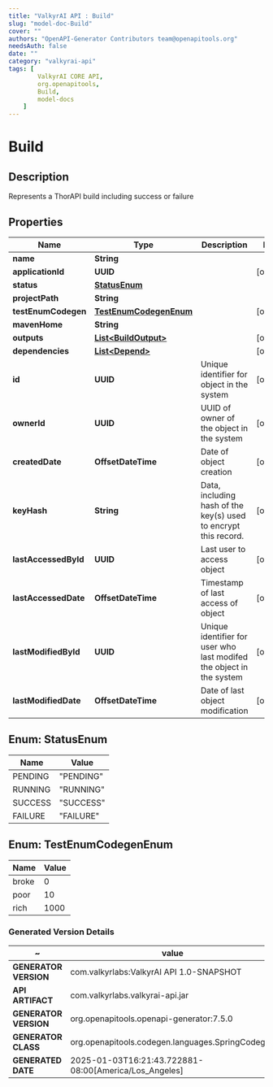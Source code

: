 ```yaml
---
title: "ValkyrAI API : Build"
slug: "model-doc-Build"
cover: ""
authors: "OpenAPI-Generator Contributors team@openapitools.org"
needsAuth: false
date: ""
category: "valkyrai-api"
tags: [
        ValkyrAI CORE API,
        org.openapitools,
        Build,
        model-docs
    ]
---
```


# Build


## Description
Represents a ThorAPI build including success or failure

## Properties

| Name | Type | Description | Notes |
|------------ | ------------- | ------------- | -------------|
|**name** | **String** |  |  |
|**applicationId** | **UUID** |  |  [optional] |
|**status** | [**StatusEnum**](#StatusEnum) |  |  |
|**projectPath** | **String** |  |  |
|**testEnumCodegen** | [**TestEnumCodegenEnum**](#TestEnumCodegenEnum) |  |  [optional] |
|**mavenHome** | **String** |  |  |
|**outputs** | [**List&lt;BuildOutput&gt;**](BuildOutput.md) |  |  [optional] |
|**dependencies** | [**List&lt;Depend&gt;**](Depend.md) |  |  [optional] |
|**id** | **UUID** | Unique identifier for object in the system |  [optional] |
|**ownerId** | **UUID** | UUID of owner of the object in the system |  [optional] |
|**createdDate** | **OffsetDateTime** | Date of object creation |  [optional] |
|**keyHash** | **String** | Data, including hash of the key(s) used to encrypt this record. |  [optional] |
|**lastAccessedById** | **UUID** | Last user to access object |  [optional] |
|**lastAccessedDate** | **OffsetDateTime** | Timestamp of last access of object |  [optional] |
|**lastModifiedById** | **UUID** | Unique identifier for user who last modifed the object in the system |  [optional] |
|**lastModifiedDate** | **OffsetDateTime** | Date of last object modification |  [optional] |



## Enum: StatusEnum

| Name | Value |
|---- | -----|
| PENDING | &quot;PENDING&quot; |
| RUNNING | &quot;RUNNING&quot; |
| SUCCESS | &quot;SUCCESS&quot; |
| FAILURE | &quot;FAILURE&quot; |



## Enum: TestEnumCodegenEnum

| Name | Value |
|---- | -----|
| broke | 0 |
| poor | 10 |
| rich | 1000 |


### Generated Version Details

~ | value
------------- | -------------
**GENERATOR VERSION** | com.valkyrlabs:ValkyrAI API 1.0-SNAPSHOT
**API ARTIFACT** | com.valkyrlabs.valkyrai-api.jar
**GENERATOR VERSION** | org.openapitools.openapi-generator:7.5.0
**GENERATOR CLASS** | org.openapitools.codegen.languages.SpringCodegen
**GENERATED DATE** | 2025-01-03T16:21:43.722881-08:00[America/Los_Angeles]
